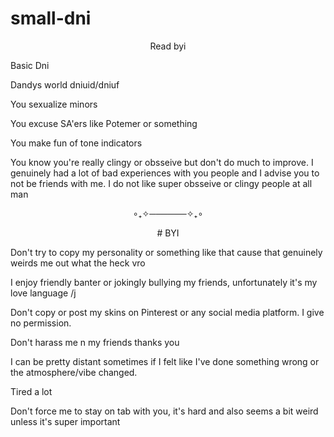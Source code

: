 # small-dni

<p align="center">
Read byi 
</p>

<p align="center">
  
Basic Dni 
  
Dandys world dniuid/dniuf 

You sexualize minors 

You excuse SA'ers like Potemer or something 

You make fun of tone indicators 

You know you're really clingy or obsseive but don't do much to improve. I genuinely had a lot of bad experiences with you people and I advise you to not be friends with me. I do not like super obsseive or clingy people at all man

</p>

<p align="center">
∘₊✧──────✧₊∘
</p>

<p align="center">
# BYI

Don't try to copy my personality or something like that cause that genuinely weirds me out what the heck vro

I enjoy friendly banter or jokingly bullying my friends, unfortunately it's my love language /j 

Don't copy or post my skins on Pinterest or any social media platform. I give no permission. 

Don't harass me n my friends thanks you

I can be pretty distant sometimes if I felt like I've done something wrong or the atmosphere/vibe changed. 

Tired a lot

Don't force me to stay on tab with you, it's hard and also seems a bit weird unless it's super important
